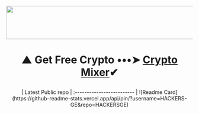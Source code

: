 <p align="center">
  <img width="728" height="90" src="https://media.giphy.com/media/NcSRM70PbxRbR0PMZJ/giphy.gif">
</p>

# <p align="center"> ▲ Get Free Crypto •••➤ <a href="https://www.gate.io/ref/3301721">Crypto Mixer</a>✔ </center>
<p align="center">
| Latest Public repo                 |
:------------------------- |
![Readme Card](https://github-readme-stats.vercel.app/api/pin/?username=HACKERS-GE&repo=HACKERSGE)</p>
